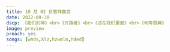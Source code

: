 ```yaml
---
title: 10 月 02 日敬拜曲目
date: 2022-09-30
dscp: 《我们的神》<br>《开路者》<br>《活在我们里面》<br>《何等恩典》
image: preview
preach: yes
songs: [wmds,klz,hzwmlm,hded]
---
```



